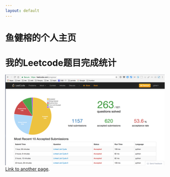 ```yaml
---
layout: default
---
```


# [](#header-1)鱼健榕的个人主页

# [](#header-1)我的Leetcode题目完成统计

![](yjrhot_leetcode_submissons.jpg)
[Link to another page](another-page).
